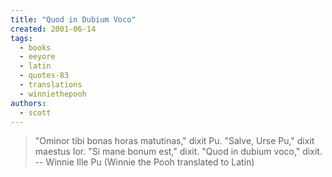 ```yaml
---
title: "Quod in Dubium Voco"
created: 2001-06-14
tags: 
  - books
  - eeyore
  - latin
  - quotes-83
  - translations
  - winniethepooh
authors: 
  - scott
---
```


> "Ominor tibi bonas horas matutinas," dixit Pu. "Salve, Urse Pu," dixit maestus Ior. "Si mane bonum est," dixit. "Quod in dubium voco," dixit. \-- Winnie Ille Pu (Winnie the Pooh translated to Latin)
